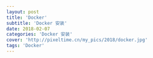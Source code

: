 ```yaml
---
layout: post
title: 'Docker'
subtitle: 'Docker 安装'
date: 2018-02-07
categories: 'Docker 安装'
cover: 'http://pixeltime.cn/my_pics/2018/docker.jpg'
tags: 'Docker'
---
```





